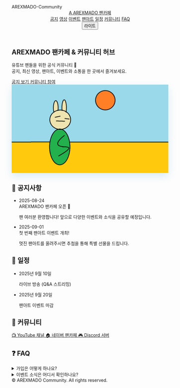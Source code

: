 <!DOCTYPE html>
<html lang="ko" class="scroll-smooth">
<head>
  <meta charset="UTF-8" />
  <meta name="viewport" content="width=device-width, initial-scale=1" />
  <title>AREXMADO 팬카페 | YouTube 커뮤니티</title>
  <meta name="description" content="AREXMADO 유튜브 팬들을 위한 공식 팬카페: 공지, 최신 영상, 일정, 팬아트, 이벤트, 소통." />
  <meta property="og:title" content="AREXMADO 팬카페" />
  <meta property="og:description" content="공지 · 최신 영상 · 팬아트 · 이벤트 · 소통" />
  <meta property="og:type" content="website" />
  <meta property="og:image" content="./images/og-image.png" />
  <meta name="theme-color" content="#0ea5e9" />
  <script src="https://cdn.tailwindcss.com"></script>
  <style>
    .card-glow { box-shadow: 0 10px 25px rgba(2,132,199,.15); }
    .hide { display: none; }
  </style>
</head>
<body class="bg-slate-950 text-slate-100 selection:bg-cyan-400/40">

<!-- 최상단 표시용 제목 -->
<div class="text-center text-3xl font-bold text-white mt-6">
  AREXMADO-Community
</div>

<!-- 헤더 -->
<header class="fixed inset-x-0 top-0 z-50 backdrop-blur bg-slate-900/80 border-b border-slate-800">
  <div class="mx-auto max-w-6xl px-4 py-3 flex items-center gap-4">
    <a href="#top" class="flex items-center gap-2">
      <span class="inline-flex h-8 w-8 items-center justify-center rounded-xl bg-cyan-500 font-bold text-slate-900">A</span>
      <span class="font-semibold">AREXMADO 팬카페</span>
    </a>
    <nav class="ml-auto hidden md:flex gap-5 text-sm text-slate-300">
      <a href="#news" class="hover:text-white">공지</a>
      <a href="#videos" class="hover:text-white">영상</a>
      <a href="#events" class="hover:text-white">이벤트</a>
      <a href="#gallery" class="hover:text-white">팬아트</a>
      <a href="#schedule" class="hover:text-white">일정</a>
      <a href="#community" class="hover:text-white">커뮤니티</a>
      <a href="#faq" class="hover:text-white">FAQ</a>
    </nav>
    <button id="themeToggle" class="ml-4 rounded-xl border border-slate-700 px-3 py-1 text-sm">라이트</button>
  </div>
</header>

<!-- Hero -->
<section id="top" class="pt-32">
  <div class="mx-auto max-w-6xl px-4">
    <div class="rounded-3xl bg-gradient-to-br from-sky-700/50 via-slate-900 to-slate-900 p-1">
      <div class="rounded-3xl bg-slate-950/70 p-6 md:p-10">
        <div class="grid md:grid-cols-2 gap-8 items-center">
          <div>
            <h1 class="text-3xl md:text-5xl font-extrabold leading-tight">
              AREXMADO 팬카페 & 커뮤니티 허브
            </h1>
            <p class="mt-4 text-slate-300 text-lg">
              유튜브 팬들을 위한 공식 커뮤니티 🎉<br>
              공지, 최신 영상, 팬아트, 이벤트와 소통을 한 곳에서 즐겨보세요.
            </p>
            <div class="mt-6 flex flex-wrap gap-3">
              <a href="#news" class="px-5 py-3 rounded-2xl bg-cyan-500 text-slate-900 font-semibold hover:opacity-90">
                공지 보기
              </a>
              <a href="#community" class="px-5 py-3 rounded-2xl border border-slate-700 hover:bg-slate-800">
                커뮤니티 참여
              </a>
            </div>
          </div>
          <div class="relative">
            <img src="./images/og-image.png" alt="AREXMADO 팬카페" class="rounded-3xl card-glow">
          </div>
        </div>
      </div>
    </div>
  </div>
</section>

<!-- 공지 -->
<section id="news" class="max-w-6xl mx-auto px-4 py-16">
  <h2 class="text-2xl md:text-3xl font-bold mb-6">📢 공지사항</h2>
  <ul class="space-y-4">
    <li class="p-5 rounded-2xl bg-slate-900/70 border border-slate-800">
      <div class="text-sm text-slate-400">2025-08-24</div>
      <div class="font-semibold mt-1">AREXMADO 팬카페 오픈 🎊</div>
      <p class="mt-1 text-slate-300">팬 여러분 환영합니다! 앞으로 다양한 이벤트와 소식을 공유할 예정입니다.</p>
    </li>
    <li class="p-5 rounded-2xl bg-slate-900/70 border border-slate-800">
      <div class="text-sm text-slate-400">2025-09-01</div>
      <div class="font-semibold mt-1">첫 번째 팬아트 이벤트 개최!</div>
      <p class="mt-1 text-slate-300">멋진 팬아트를 올려주시면 추첨을 통해 특별 선물을 드립니다.</p>
    </li>
  </ul>
</section>

<!-- 일정 -->
<section id="schedule" class="max-w-6xl mx-auto px-4 py-16">
  <h2 class="text-2xl md:text-3xl font-bold mb-6">📅 일정</h2>
  <ul class="space-y-4">
    <li class="p-5 rounded-2xl bg-slate-900/70 border border-slate-800">
      <div class="font-semibold">2025년 9월 10일</div>
      <p class="text-slate-300">라이브 방송 (Q&A 스트리밍)</p>
    </li>
    <li class="p-5 rounded-2xl bg-slate-900/70 border border-slate-800">
      <div class="font-semibold">2025년 9월 20일</div>
      <p class="text-slate-300">팬아트 이벤트 마감</p>
    </li>
  </ul>
</section>

<!-- 커뮤니티 -->
<section id="community" class="max-w-6xl mx-auto px-4 py-16">
  <h2 class="text-2xl md:text-3xl font-bold mb-6">💬 커뮤니티</h2>
  <div class="grid md:grid-cols-3 gap-6">
    <a href="https://www.youtube.com/@arexmado" target="_blank"
       class="p-6 rounded-2xl bg-slate-900/70 border border-slate-800 hover:bg-slate-800">
       📺 YouTube 채널
    </a>
    <a href="https://cafe.naver.com/arex" target="_blank"
       class="p-6 rounded-2xl bg-slate-900/70 border border-slate-800 hover:bg-slate-800">
       🏠 네이버 팬카페
    </a>
    <a href="https://discord.gg/XKmYrcWu" target="_blank"
       class="p-6 rounded-2xl bg-slate-900/70 border border-slate-800 hover:bg-slate-800">
       🎮 Discord 서버
    </a>
  </div>
</section>

<!-- FAQ -->
<section id="faq" class="max-w-6xl mx-auto px-4 py-16">
  <h2 class="text-2xl md:text-3xl font-bold mb-6">❓ FAQ</h2>
  <div class="space-y-4">
    <details class="rounded-2xl bg-slate-900/70 border border-slate-800 p-4">
      <summary class="cursor-pointer font-semibold">가입은 어떻게 하나요?</summary>
      <p class="mt-2 text-slate-300">이 사이트 자체는 정적 사이트라 가입 기능이 없습니다. 팬카페 또는 Discord 서버에서 가입하실 수 있습니다.</p>
    </details>
    <details class="rounded-2xl bg-slate-900/70 border border-slate-800 p-4">
      <summary class="cursor-pointer font-semibold">이벤트 소식은 어디서 확인하나요?</summary>
      <p class="mt-2 text-slate-300">공지사항 섹션과 유튜브 커뮤니티, 팬카페 공지 게시판을 확인해주세요.</p>
    </details>
  </div>
</section>

<!-- 푸터 -->
<footer class="border-t border-slate-800 py-10 text-center text-sm text-slate-500">
  © <span id="year"></span> AREXMADO Community. All rights reserved.
</footer>

<script>
  // 연도 표시
  document.getElementById("year").textContent = new Date().getFullYear();

  // 라이트/다크 모드 토글
  const themeBtn = document.getElementById("themeToggle");
  themeBtn.addEventListener("click", () => {
    document.body.classList.toggle("bg-white");
    document.body.classList.toggle("text-slate-900");
    document.body.classList.toggle("bg-slate-950");
    document.body.classList.toggle("text-slate-100");
    themeBtn.textContent = themeBtn.textContent === "라이트" ? "다크" : "라이트";
  });

  // 스크롤에 따라 헤더 숨김/등장
  const header = document.querySelector("header");
  let lastScroll = 0;
  window.addEventListener("scroll", () => {
    let currentScroll = window.pageYOffset;
    if (currentScroll > lastScroll && currentScroll > 50) {
      header.style.transform = "translateY(-100%)";
    } else {
      header.style.transform = "translateY(0)";
    }
    lastScroll = currentScroll;
  });
</script>

</body>
</html>
